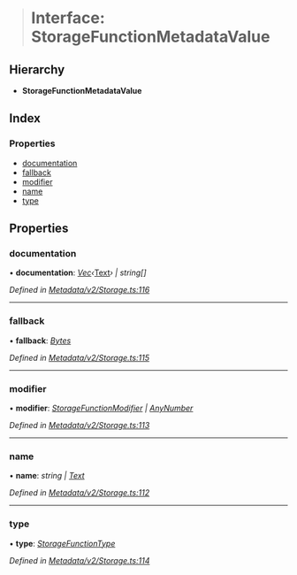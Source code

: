 > # Interface: StorageFunctionMetadataValue

## Hierarchy

* **StorageFunctionMetadataValue**

## Index

### Properties

* [documentation](_metadata_v2_storage_.storagefunctionmetadatavalue.md#documentation)
* [fallback](_metadata_v2_storage_.storagefunctionmetadatavalue.md#fallback)
* [modifier](_metadata_v2_storage_.storagefunctionmetadatavalue.md#modifier)
* [name](_metadata_v2_storage_.storagefunctionmetadatavalue.md#name)
* [type](_metadata_v2_storage_.storagefunctionmetadatavalue.md#type)

## Properties

###  documentation

• **documentation**: *[Vec](../classes/_codec_vec_.vec.md)‹*[Text](../classes/_primitive_text_.text.md)*› | string[]*

*Defined in [Metadata/v2/Storage.ts:116](https://github.com/polkadot-js/api/blob/14f018d/packages/types/src/Metadata/v2/Storage.ts#L116)*

___

###  fallback

• **fallback**: *[Bytes](../classes/_primitive_bytes_.bytes.md)*

*Defined in [Metadata/v2/Storage.ts:115](https://github.com/polkadot-js/api/blob/14f018d/packages/types/src/Metadata/v2/Storage.ts#L115)*

___

###  modifier

• **modifier**: *[StorageFunctionModifier](../classes/_metadata_v0_storage_.storagefunctionmodifier.md) | [AnyNumber](../modules/_types_.md#anynumber)*

*Defined in [Metadata/v2/Storage.ts:113](https://github.com/polkadot-js/api/blob/14f018d/packages/types/src/Metadata/v2/Storage.ts#L113)*

___

###  name

• **name**: *string | [Text](../classes/_primitive_text_.text.md)*

*Defined in [Metadata/v2/Storage.ts:112](https://github.com/polkadot-js/api/blob/14f018d/packages/types/src/Metadata/v2/Storage.ts#L112)*

___

###  type

• **type**: *[StorageFunctionType](../classes/_metadata_v2_storage_.storagefunctiontype.md)*

*Defined in [Metadata/v2/Storage.ts:114](https://github.com/polkadot-js/api/blob/14f018d/packages/types/src/Metadata/v2/Storage.ts#L114)*